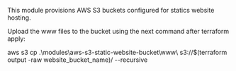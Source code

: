 This module provisions AWS S3 buckets configured for statics website hosting.

Upload the www files to the bucket using the next command after terraform apply:

aws s3 cp .\modules\aws-s3-static-website-bucket\www\ s3://$(terraform output -raw website_bucket_name)/ --recursive